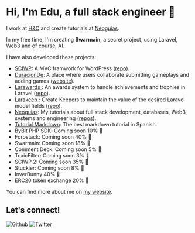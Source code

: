 # Hi, I'm Edu, a full stack engineer 👋

I work at [H&C](https://horseandcountry.tv/) and create tutorials at [Neoguias](https://www.neoguias.com/).

In my free time, I'm creating **Swarmain**, a secret project, using Laravel, Web3 and of course, AI.

I have also developed these projects:

- [SCIWP](https://sciwp.com/): A MVC framwork for WordPress ([repo](https://github.com/sciwp)).
- [DuracionDe](https://duracionde.com/): A place where users collaborate submitting gameplays and adding games ([website](https://duracionde.com/)).
- [Larawards ](https://github.com/edulazaro/larawards): An awards system to handle achievements and trophies in Laravel ([repo](https://github.com/edulazaro/larawards)).
- [Larakeep ](https://github.com/edulazaro/larakeep): Create Keepers to maintain the value of the desired Laravel model fields ([repo](https://github.com/edulazaro/larakeep)).
- [Neoguias](https://www.neoguias.com/): My tutorials about full stack development, databases, Web3, systems and engineering ([repos](https://github.com/neoguias)).
- [Tutorial Markdown](https://tutorialmarkdown.com/): The best markdown tutorial in Spanish.
- ByBit PHP SDK: Coming soon 10% 🔨
- Forostack: Coming soon 40% 🔨
- Swarmain: Coming soon 18% 🔨
- Comment Deck: Coming soon 5% 🔨
- ToxicFilter: Coming soon 3% 🔨
- SCIWP 2: Coming soon 35% 🔨
- Stuckier: Coming soon 8% 🔨
- InverBunny 40% 🔨
- ERC20 token exchange 20% 🔨

You can find more about me on [my website](https://edulazaro.com).

## Let's connect!

<a href="https://github.com/edulazaro" target="_blank"><img alt="Github" src="https://img.shields.io/badge/GitHub-%2312100E.svg?&style=for-the-badge&logo=Github&logoColor=white" /></a>
<a href="https://twitter.com/neeonez" target="_blank"><img alt="Twitter" src="https://img.shields.io/badge/twitter-%231DA1F2.svg?&style=for-the-badge&logo=twitter&logoColor=white" /></a>
